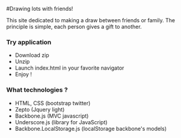 #Drawing lots with friends!

This site dedicated to making a draw between friends or family. The principle is simple, each person gives a gift to another.

### Try application

  - Download zip
  - Unzip
  - Launch index.html in your favorite navigator
  - Enjoy !

### What technologies ?

  - HTML, CSS (bootstrap twitter)
  - Zepto (Jquery light)
  - Backbone.js (MVC javascript)
  - Underscore.js (library for JavaScript)
  - Backbone.LocalStorage.js (localStorage backbone's models)